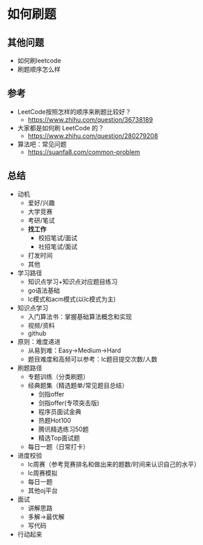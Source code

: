 # 如何刷题

## 其他问题

- 如何刷leetcode
- 刷题顺序怎么样

## 参考

- LeetCode按照怎样的顺序来刷题比较好？
  - https://www.zhihu.com/question/36738189
- 大家都是如何刷 LeetCode 的？
  - https://www.zhihu.com/question/280279208
- 算法吧：常见问题
  - https://suanfa8.com/common-problem
  
## 总结

- 动机
  - 爱好/兴趣
  - 大学竞赛
  - 考研/笔试
  - **找工作**
    - 校招笔试/面试
    - 社招笔试/面试
  - 打发时间
  - 其他
- 学习路径
  - 知识点学习+知识点对应题目练习
  - go语法基础
  - lc模式和acm模式(以lc模式为主)
- 知识点学习
  - 入门算法书：掌握基础算法概念和实现
  - 视频/资料
  - github
- 原则：难度递进
  - 从易到难：Easy->Medium->Hard
  - 题目难度和高频可以参考：lc题目提交次数/人数
- 刷题路径
  - 专题训练（分类刷题）
  - 经典题集（精选题单/常见题目总结）
    - 剑指offer
    - 剑指offer(专项突击版)
    - 程序员面试金典
    - 热题Hot100
    - 腾讯精选练习50题
    - 精选Top面试题
  - 每日一题（日常打卡）
- 进度校验
  - lc周赛（参考竞赛排名和做出来的题数/时间来认识自己的水平）
  - lc周赛模拟
  - 每日一题
  - 其他oj平台
- 面试
  - 讲解思路
  - 多解->最优解
  - 写代码
- 行动起来